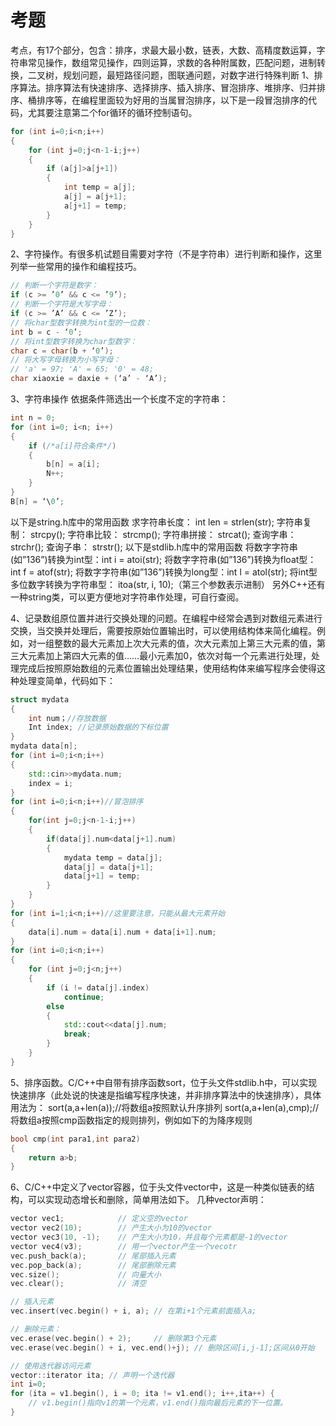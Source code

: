 
# 考题
考点，有17个部分，包含：排序，求最大最小数，链表，大数、高精度数运算，字符串常见操作，数组常见操作，四则运算，求数的各种附属数，匹配问题，进制转换，二叉树，规划问题，最短路径问题，图联通问题，对数字进行特殊判断
1、排序算法。排序算法有快速排序、选择排序、插入排序、冒泡排序、堆排序、归并排序、桶排序等，在编程里面较为好用的当属冒泡排序，以下是一段冒泡排序的代码，尤其要注意第二个for循环的循环控制语句。
```cpp
for (int i=0;i<n;i++)
{
    for (int j=0;j<n-1-i;j++)
    {
        if (a[j]>a[j+1])
        {
            int temp = a[j];
            a[j] = a[j+1];
            a[j+1] = temp;
        }
    }
}
```

2、字符操作。有很多机试题目需要对字符（不是字符串）进行判断和操作，这里列举一些常用的操作和编程技巧。
```cpp
// 判断一个字符是数字： 
if (c >= ’0’ && c <= ’9’);
// 判断一个字符是大写字母： 
if (c >= ’A’ && c <= ’Z’);
// 将char型数字转换为int型的一位数： 
int b = c - ‘0’;
// 将int型数字转换为char型数字： 
char c = char(b + ‘0’);
// 将大写字母转换为小写字母： 
// 'a' = 97; 'A' = 65; '0' = 48;
char xiaoxie = daxie + (‘a’ - ‘A’);
```

3、字符串操作
依据条件筛选出一个长度不定的字符串：
```cpp
int n = 0;
for (int i=0; i<n; i++)
{
    if (/*a[i]符合条件*/)
    {
        b[n] = a[i];
        N++;
    }
}
B[n] = ‘\0’;
```

以下是string.h库中的常用函数
求字符串长度： int len = strlen(str);
字符串复制： strcpy();
字符串比较： strcmp();
字符串拼接： strcat();
查询字串： strchr();
查询子串： strstr();
以下是stdlib.h库中的常用函数
将数字字符串(如”136”)转换为int型：int i = atoi(str);
将数字字符串(如”136”)转换为float型：int f = atof(str);
将数字字符串(如”136”)转换为long型：int l = atol(str);
将int型多位数字转换为字符串型： itoa(str, i, 10);（第三个参数表示进制）
另外C++还有一种string类，可以更方便地对字符串作处理，可自行查阅。

4、记录数组原位置并进行交换处理的问题。在编程中经常会遇到对数组元素进行交换，当交换并处理后，需要按原始位置输出时，可以使用结构体来简化编程。例如，对一组整数的最大元素加上次大元素的值，次大元素加上第三大元素的值，第三大元素加上第四大元素的值……最小元素加0，依次对每一个元素进行处理，处理完成后按照原始数组的元素位置输出处理结果，使用结构体来编写程序会使得这种处理变简单，代码如下：
```cpp
struct mydata
{
    int num；//存放数据
    Int index; //记录原始数据的下标位置
} 
mydata data[n];
for (int i=0;i<n;i++)
{
    std::cin>>mydata.num;
    index = i;
}
for (int i=0;i<n;i++)//冒泡排序
{
    for(int j=0;j<n-1-i;j++)
    {
        if(data[j].num<data[j+1].num)
        {
            mydata temp = data[j];
            data[j] = data[j+1];
            data[j+1] = temp;
        }
    }
}
for (int i=1;i<n;i++)//这里要注意，只能从最大元素开始
{
    data[i].num = data[i].num + data[i+1].num;
}
for (int i=0;i<n;i++)
{
    for (int j=0;j<n;j++)
    {
        if (i != data[j].index)
            continue;
        else
        {
            std::cout<<data[j].num;
            break;
        }
    }
}
```

5、排序函数。C/C++中自带有排序函数sort，位于头文件stdlib.h中，可以实现快速排序（此处说的快速是指编写程序快速，并非排序算法中的快速排序），具体用法为：
sort(a,a+len(a));//将数组a按照默认升序排列
sort(a,a+len(a),cmp);//将数组a按照cmp函数指定的规则排列，例如如下的为降序规则
```cpp
bool cmp(int para1,int para2)
{
    return a>b;
}
```

6、C/C++中定义了vector容器，位于头文件vector中，这是一种类似链表的结构，可以实现动态增长和删除，简单用法如下。
几种vector声明：
```cpp
vector vec1;            // 定义空的vector
vector vec2(10);        // 产生大小为10的vector
vector vec3(10, -1);    // 产生大小为10，并且每个元素都是-1的vector
vector vec4(v3);        // 用一个vector产生一个vecotr
vec.push_back(a);       // 尾部插入元素
vec.pop_back(a);        // 尾部删除元素
vec.size();             // 向量大小
vec.clear();            // 清空

// 插入元素
vec.insert(vec.begin() + i, a); // 在第i+1个元素前面插入a;

// 删除元素： 
vec.erase(vec.begin() + 2);     // 删除第3个元素
vec.erase(vec.begin() + i, vec.end()+j); // 删除区间[i,j-1];区间从0开始

// 使用迭代器访问元素
vector::iterator ita; // 声明一个迭代器
int i=0;
for (ita = v1.begin(), i = 0; ita != v1.end(); i++,ita++) {
    // v1.begin()指向v1的第一个元素，v1.end()指向最后元素的下一位置。
}
```

